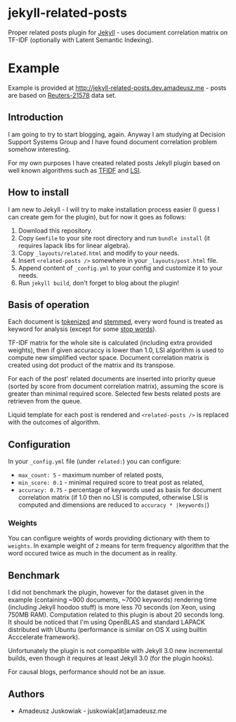 # jekyll-related-posts

Proper related posts plugin for [Jekyll](http://jekyllrb.com) - uses document correlation
matrix on TF-IDF (optionally with Latent Semantic Indexing).

# Example

Example is provided at http://jekyll-related-posts.dev.amadeusz.me - posts are
based on
[Reuters-21578](https://archive.ics.uci.edu/ml/datasets/Reuters-21578+Text+Categorization+Collection)
data set.

## Introduction

I am going to try to start blogging, again. Anyway I am studying at
Decision Support Systems Group and I have found document correlation
problem somehow interesting.

For my own purposes I have created related posts Jekyll plugin based on well
known algorithms such as [TFIDF](https://en.wikipedia.org/wiki/Tf–idf)
and [LSI](https://en.wikipedia.org/wiki/Latent_semantic_indexing).

## How to install

I am new to Jekyll - I will try to make installation process easier (I
guess I can create gem for the plugin), but for now it goes as follows:

1. Download this repository.
2. Copy `Gemfile` to your site root directory and run `bundle install`
(it requires lapack libs for linear algebra).
3. Copy `_layouts/related.html` and modify to your needs.
4. Insert `<related-posts />` somewhere in your `_layouts/post.html`
file.
5. Append content of `_config.yml` to your config and customize it to
your needs.
6. Run `jekyll build`, don't forget to blog about the plugin!

## Basis of operation

Each document is
[tokenized](https://en.wikipedia.org/wiki/Tokenization_(lexical_analysis))
and [stemmed](https://en.wikipedia.org/wiki/Stemming), every word found
is treated as keyword for analysis (except for some [stop
words](https://en.wikipedia.org/wiki/Stop_words)). 

TF-IDF matrix for the whole site is calculated (including extra provided 
weights), then if given accuraccy is lower than 1.0, LSI algorithm 
is used to compute new simplified vector space. Document correlation 
matrix is created using dot product of the matrix and its transpose.

For each of the post' related documents are inserted into priority queue
(sorted by score from document correlation matrix), assuming the score
is greater than minimal required score. Selected few bests related posts
are retrieven from the queue.

Liquid template for each post is rendered and `<related-posts />` is
replaced with the outcomes of algorithm.

## Configuration

In your `_config.yml` file (under `related:`) you can configure:

- `max_count: 5` - maximum number of related posts,
- `min_score: 0.1` - minimal required score to treat post as related,
- `accuracy: 0.75` - percentage of keywords used as basis for document
    correlation matrix (if 1.0 then no LSI is computed, otherwise LSI is
    computed and dimensions are reduced to `accuracy * |keywords|`)

### Weights

You can configure weights of words providing dictionary with them to
`weights`. In example weight of `2` means for term frequency algorithm 
that the word occured twice as much in the document as in reality.

## Benchmark

I did not benchmark the plugin, however for the dataset given in the
example (containing ~900 documents, ~7000 keywords) rendering time
(including Jekyll hoodoo stuff) is more less 70 seconds (on Xeon, using
750MB RAM). Computation related to this plugin is about 20 seconds
long. It should be noticed that I'm using OpenBLAS and standard LAPACK
distributed with Ubuntu (performance is similar on OS X using builtin
Acccelerate framework).

Unfortunately the plugin is not compatible with Jekyll 3.0 new
incremental builds, even though it requires at least Jekyll 3.0 (for the
plugin hooks).

For causal blogs, performance should not be an issue.

## Authors

- Amadeusz Juskowiak - juskowiak[at]amadeusz.me
